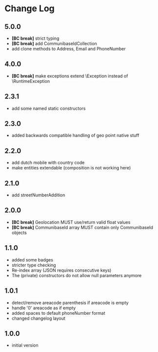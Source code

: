 # Change Log

## 5.0.0
- **[BC break]** strict typing
- **[BC break]** add CommunibaseIdCollection
- add clone methods to Address, Email and PhoneNumber

## 4.0.0
- **[BC break]** make exceptions extend \Exception instead of \RuntimeException

## 2.3.1
- add some named static constructors

## 2.3.0
- added backwards compatible handling of geo point native stuff

## 2.2.0
- add dutch mobile with country code
- make entities extendable (composition is not working here)

## 2.1.0
- add streetNumberAddition

## 2.0.0
- **[BC break]** Geolocation MUST use/return valid float values
- **[BC break]** CommunibaseId array MUST contain only CommunibaseId objects

## 1.1.0
- added some badges
- stricter type checking
- Re-index array (JSON requires consecutive keys)
- The (private) constructors do not allow null parameters anymore

## 1.0.1
- detect/remove areacode parenthesis if areacode is empty
- handle '0' areacode as if empty
- added spaces to default phoneNumber format
- changed changelog layout

## 1.0.0

- initial version
